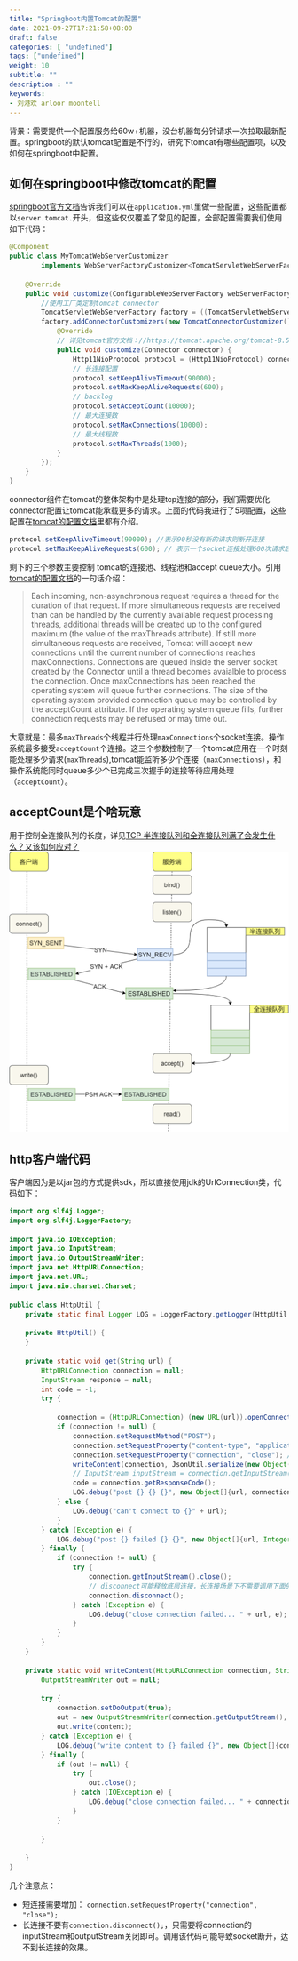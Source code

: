 ```yaml
---
title: "Springboot内置Tomcat的配置"
date: 2021-09-27T17:21:58+08:00
draft: false
categories: [ "undefined"]
tags: ["undefined"]
weight: 10
subtitle: ""
description : ""
keywords:
- 刘港欢 arloor moontell
---
```


背景：需要提供一个配置服务给60w+机器，没台机器每分钟请求一次拉取最新配置。springboot的默认tomcat配置是不行的，研究下tomcat有哪些配置项，以及如何在springboot中配置。

## 如何在springboot中修改tomcat的配置

[springboot官方文档](https://docs.spring.io/spring-boot/docs/2.2.0.RELEASE/reference/html/howto.html#howto-configure-webserver)告诉我们可以在`application.yml`里做一些配置，这些配置都以`server.tomcat.`开头，但这些仅仅覆盖了常见的配置，全部配置需要我们使用如下代码：

```java
@Component
public class MyTomcatWebServerCustomizer
        implements WebServerFactoryCustomizer<TomcatServletWebServerFactory> {

    @Override
    public void customize(ConfigurableWebServerFactory webServerFactory) {
        //使用工厂类定制tomcat connector
        TomcatServletWebServerFactory factory = ((TomcatServletWebServerFactory) webServerFactory);
        factory.addConnectorCustomizers(new TomcatConnectorCustomizer() {
            @Override
            // 详见tomcat官方文档：//https://tomcat.apache.org/tomcat-8.5-doc/config/http.html#Common_Attributes
            public void customize(Connector connector) {
                Http11NioProtocol protocol = (Http11NioProtocol) connector.getProtocolHandler();
                // 长连接配置
                protocol.setKeepAliveTimeout(90000);
                protocol.setMaxKeepAliveRequests(600);
                // backlog
                protocol.setAcceptCount(10000);
                // 最大连接数
                protocol.setMaxConnections(10000);
                // 最大线程数
                protocol.setMaxThreads(1000);
            }
        });
    }
}
```

connector组件在tomcat的整体架构中是处理tcp连接的部分，我们需要优化connector配置让tomcat能承载更多的请求。上面的代码我进行了5项配置，这些配置在[tomcat的配置文档](https://tomcat.apache.org/tomcat-9.0-doc/config/http.html#Standard_Implementation)里都有介绍。

```java
protocol.setKeepAliveTimeout(90000); //表示90秒没有新的请求则断开连接
protocol.setMaxKeepAliveRequests(600); // 表示一个socket连接处理600次请求后主动断开
```

剩下的三个参数主要控制 tomcat的连接池、线程池和accept queue大小。引用[tomcat的配置文档](https://tomcat.apache.org/tomcat-9.0-doc/config/http.html#Standard_Implementation)的一句话介绍：

> Each incoming, non-asynchronous request requires a thread for the duration of that request. If more simultaneous requests are received than can be handled by the currently available request processing threads, additional threads will be created up to the configured maximum (the value of the maxThreads attribute). If still more simultaneous requests are received, Tomcat will accept new connections until the current number of connections reaches maxConnections. Connections are queued inside the server socket created by the Connector until a thread becomes avaialble to process the connection. Once maxConnections has been reached the operating system will queue further connections. The size of the operating system provided connection queue may be controlled by the acceptCount attribute. If the operating system queue fills, further connection requests may be refused or may time out.

大意就是：最多`maxThreads`个线程并行处理`maxConnections`个socket连接。操作系统最多接受`acceptCount`个连接。这三个参数控制了一个tomcat应用在一个时刻能处理多少请求(`maxThreads`),tomcat能监听多少个连接（`maxConnections`），和操作系统能同时queue多少个已完成三次握手的连接等待应用处理（`acceptCount`）。

## acceptCount是个啥玩意

用于控制全连接队列的长度，详见[TCP 半连接队列和全连接队列满了会发生什么？又该如何应对？](https://cloud.tencent.com/developer/article/1638042)
![](/img/accept-queue.png)

## http客户端代码

客户端因为是以jar包的方式提供sdk，所以直接使用jdk的UrlConnection类，代码如下：

```java
import org.slf4j.Logger;
import org.slf4j.LoggerFactory;

import java.io.IOException;
import java.io.InputStream;
import java.io.OutputStreamWriter;
import java.net.HttpURLConnection;
import java.net.URL;
import java.nio.charset.Charset;

public class HttpUtil {
    private static final Logger LOG = LoggerFactory.getLogger(HttpUtil.class);

    private HttpUtil() {
    }

    private static void get(String url) {
        HttpURLConnection connection = null;
        InputStream response = null;
        int code = -1;
        try {

            connection = (HttpURLConnection) (new URL(url)).openConnection();
            if (connection != null) {
                connection.setRequestMethod("POST");
                connection.setRequestProperty("content-type", "application/json; charset=utf-8");
                connection.setRequestProperty("connection", "close"); // 使用短连接
                writeContent(connection, JsonUtil.serialize(new Object()));
                // InputStream inputStream = connection.getInputStream(); 读inputStream;
                code = connection.getResponseCode();
                LOG.debug("post {} {} {}", new Object[]{url, connection.getResponseCode(), response});
            } else {
                LOG.debug("can't connect to {}" + url);
            }
        } catch (Exception e) {
            LOG.debug("post {} failed {} {}", new Object[]{url, Integer.valueOf(code), e});
        } finally {
            if (connection != null) {
                try {
                    connection.getInputStream().close();
                    // disconnect可能释放底层连接，长连接场景下不需要调用下面的代码
                    connection.disconnect();
                } catch (Exception e) {
                    LOG.debug("close connection failed... " + url, e);
                }
            }
        }
    }

    private static void writeContent(HttpURLConnection connection, String content) {
        OutputStreamWriter out = null;

        try {
            connection.setDoOutput(true);
            out = new OutputStreamWriter(connection.getOutputStream(), Charset.forName("utf-8"));
            out.write(content);
        } catch (Exception e) {
            LOG.debug("write content to {} failed {}", new Object[]{connection.getURL(), e});
        } finally {
            if (out != null) {
                try {
                    out.close();
                } catch (IOException e) {
                    LOG.debug("close connection failed... " + connection.getURL(), e);
                }
            }

        }

    }
}
```

几个注意点：

- 短连接需要增加： `connection.setRequestProperty("connection", "close");`
- 长连接不要有`connection.disconnect();`，只需要将connection的inputStream和outputStream关闭即可。调用该代码可能导致socket断开，达不到长连接的效果。